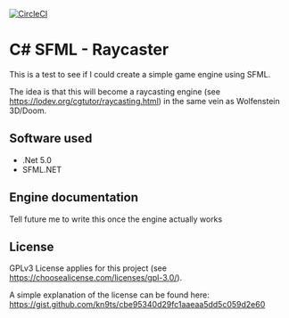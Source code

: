 [![CircleCI](https://circleci.com/gh/abosma/SFMLRaycaster.svg?style=shield)](https://circleci.com/gh/abosma/SFMLRaycaster)

# C# SFML - Raycaster

This is a test to see if I could create a simple game engine using SFML.

The idea is that this will become a raycasting engine (see https://lodev.org/cgtutor/raycasting.html) in the same vein as Wolfenstein 3D/Doom.

## Software used
- .Net 5.0
- SFML.NET

## Engine documentation
Tell future me to write this once the engine actually works

## License
GPLv3 License applies for this project (see https://choosealicense.com/licenses/gpl-3.0/).

A simple explanation of the license can be found here: https://gist.github.com/kn9ts/cbe95340d29fc1aaeaa5dd5c059d2e60